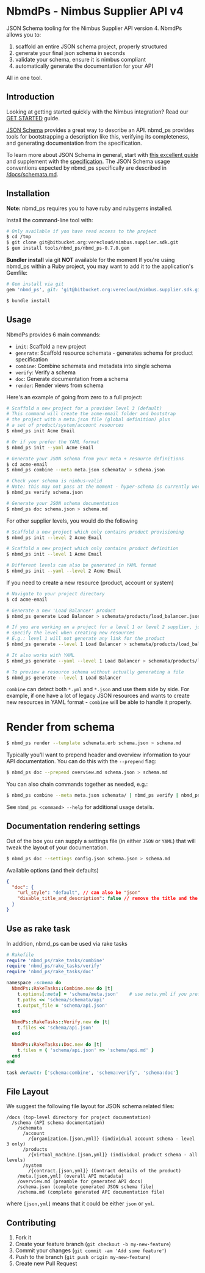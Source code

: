 # NbmdPs - Nimbus Supplier API v4

JSON Schema tooling for the Nimbus Supplier API version 4. NbmdPs allows you to:

1. scaffold an entire JSON schema project, properly structured
2. generate your final json schema in seconds
3. validate your schema, ensure it is nimbus compliant
4. automatically generate the documentation for your API

All in one tool.


## Introduction

Looking at getting started quickly with the Nimbus integration? Read our [GET STARTED](https://bitbucket.org/verecloud/nimbus.supplier.sdk/src/jsonschema/docs-v4/md/GET_STARTED.md) guide.

[JSON Schema](http://json-schema.org/) provides a great way to describe
an API. nbmd_ps provides tools for bootstrapping a description like this,
verifying its completeness, and generating documentation from the
specification.

To learn more about JSON Schema in general, start with
[this excellent guide](http://spacetelescope.github.io/understanding-json-schema/)
and supplement with the [specification](http://json-schema.org/documentation.html).
The JSON Schema usage conventions expected by nbmd_ps specifically are
described in [/docs/schemata.md](/docs/schemata.md).

## Installation

**Note:** nbmd_ps requires you to have ruby and rubygems installed.


Install the command-line tool with:

```bash
# Only available if you have read access to the project
$ cd /tmp
$ git clone git@bitbucket.org:verecloud/nimbus.supplier.sdk.git
$ gem install tools/nbmd_ps/nbmd_ps-0.7.0.gem
```


**Bundler install** via git **NOT** available for the moment
If you're using nbmd_ps within a Ruby project, you may want to add it
to the application's Gemfile:

```ruby
# Gem install via git
gem 'nbmd_ps', git: 'git@bitbucket.org:verecloud/nimbus.supplier.sdk.git'
```

```bash
$ bundle install
```

## Usage

NbmdPs provides 6 main commands:

* `init`: Scaffold a new project
* `generate`: Scaffold resource schemata - generates schema for product specification
* `combine`: Combine schemata and metadata into single schema
* `verify`: Verify a schema
* `doc`: Generate documentation from a schema
* `render`: Render views from schema

Here's an example of going from zero to a full project:

```bash
# Scaffold a new project for a provider level 3 (default)
# This command will create the acme-email folder and bootstrap
# the project with a meta.json file (global definition) plus
# a set of product/system/account resources
$ nbmd_ps init Acme Email

# Or if you prefer the YAML format
$ nbmd_ps init --yaml Acme Email

# Generate your JSON schema from your meta + resource definitions
$ cd acme-email
$ nbmd_ps combine --meta meta.json schemata/ > schema.json

# Check your schema is nimbus-valid
# Note: this may not pass at the moment - hyper-schema is currently work in progress
$ nbmd_ps verify schema.json

# Generate your JSON schema documentation
$ nbmd_ps doc schema.json > schema.md
```

For other supplier levels, you would do the following
```bash
# Scaffold a new project which only contains product provisioning
$ nbmd_ps init --level 2 Acme Email

# Scaffold a new project which only contains product definition
$ nbmd_ps init --level 1 Acme Email

# Different levels can also be generated in YAML format
$ nbmd_ps init --yaml --level 2 Acme Email
```

If you need to create a new resource (product, account or system)
```bash
# Navigate to your project directory
$ cd acme-email

# Generate a new 'Load Balancer' product
$ nbmd_ps generate Load Balancer > schemata/products/load_balancer.json

# If you are working on a project for a level 1 or level 2 supplier, just
# specify the level when creating new resources
# E.g.: level 1 will not generate any link for the product
$ nbmd_ps generate --level 1 Load Balancer > schemata/products/load_balancer.json

# It also works with YAML
$ nbmd_ps generate --yaml --level 1 Load Balancer > schemata/products/load_balancer.yml

# To preview a resource schema without actually generating a file
$ nbmd_ps generate --level 1 Load Balancer
```

`combine` can detect both `*.yml` and `*.json` and use them side by side. For example, if one have a lot of legacy JSON resources and wants to create new resources in YAML format - `combine` will be able to handle it properly.

# Render from schema

```bash
$ nbmd_ps render --template schemata.erb schema.json > schema.md
```

Typically you'll want to prepend header and overview information to
your API documentation. You can do this with the `--prepend` flag:

```bash
$ nbmd_ps doc --prepend overview.md schema.json > schema.md
```

You can also chain commands together as needed, e.g.:

```bash
$ nbmd_ps combine --meta meta.json schemata/ | nbmd_ps verify | nbmd_ps doc --prepend overview.md > schema.md
```

See `nbmd_ps <command> --help` for additional usage details.

## Documentation rendering settings

Out of the box you can supply a settings file (in either `JSON` or `YAML`) that will tweak the layout of your documentation.

```bash
$ nbmd_ps doc --settings config.json schema.json > schema.md
```

Available options (and their defaults)
```json
{
  "doc": {
    "url_style": "default", // can also be "json"
    "disable_title_and_description": false // remove the title and the description, useful when using your own custom header
  }
}
```

## Use as rake task

In addition, nbmd_ps can be used via rake tasks

```ruby
# Rakefile
require 'nbmd_ps/rake_tasks/combine'
require 'nbmd_ps/rake_tasks/verify'
require 'nbmd_ps/rake_tasks/doc'

namespace :schema do
  NbmdPs::RakeTasks::Combine.new do |t|
    t.options[:meta] = 'schema/meta.json'    # use meta.yml if you prefer YAML format
    t.paths << 'schema/schemata/api'
    t.output_file = 'schema/api.json'
  end

  NbmdPs::RakeTasks::Verify.new do |t|
    t.files << 'schema/api.json'
  end

  NbmdPs::RakeTasks::Doc.new do |t|
    t.files = { 'schema/api.json' => 'schema/api.md' }
  end
end

task default: ['schema:combine', 'schema:verify', 'schema:doc']
```

## File Layout

We suggest the following file layout for JSON schema related files:

```
/docs (top-level directory for project documentation)
  /schema (API schema documentation)
    /schemata
      /account
        /{organization.[json,yml]} (individual account schema - level 3 only)
      /products
        /{virtual_machine.[json,yml]} (individual product schema - all levels)
      /system
        /{contract.[json,yml]} (Contract details of the product)
    /meta.[json,yml] (overall API metadata)
    /overview.md (preamble for generated API docs)
    /schema.json (complete generated JSON schema file)
    /schema.md (complete generated API documentation file)
```

where `[json,yml]` means that it could be either `json` or `yml`.

## Contributing

1. Fork it
2. Create your feature branch (`git checkout -b my-new-feature`)
3. Commit your changes (`git commit -am 'Add some feature'`)
4. Push to the branch (`git push origin my-new-feature`)
5. Create new Pull Request
